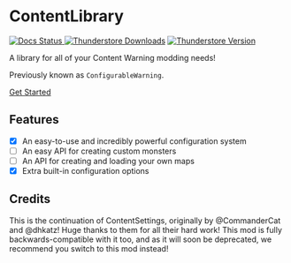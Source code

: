 # ContentLibrary

[![Docs Status](https://img.shields.io/github/actions/workflow/status/RedstoneWizard08/ConfigurableWarning/docs.yml?style=for-the-badge&label=Docs)
](https://redstonewizard08.github.io/ConfigurableWarning/)
[![Thunderstore Downloads](https://img.shields.io/thunderstore/dt/RedstoneWizard08/ConfigurableWarning?style=for-the-badge)](https://thunderstore.io/c/content-warning/p/RedstoneWizard08/ConfigurableWarning/)
[![Thunderstore Version](https://img.shields.io/thunderstore/v/RedstoneWizard08/ConfigurableWarning?style=for-the-badge)](https://thunderstore.io/c/content-warning/p/RedstoneWizard08/ConfigurableWarning/)

A library for all of your Content Warning modding needs!

Previously known as `ConfigurableWarning`.

[Get Started](guides/quickstart/index.md)

## Features

- [x] An easy-to-use and incredibly powerful configuration system
- [ ] An easy API for creating custom monsters
- [ ] An API for creating and loading your own maps
- [x] Extra built-in configuration options

## Credits

This is the continuation of ContentSettings, originally by @CommanderCat and @dhkatz!
Huge thanks to them for all their hard work! This mod is fully backwards-compatible with
it too, and as it will soon be deprecated, we recommend you switch to this mod instead!
